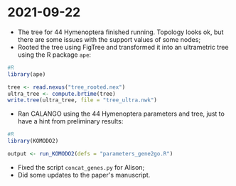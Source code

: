 # 2021-09-22

- The tree for 44 Hymenoptera finished running. Topology looks ok, but there are some issues with the support values of some nodes;
- Rooted the tree using FigTree and transformed it into an ultrametric tree using the R package `ape`:
```R
#R
library(ape)

tree <- read.nexus("tree_rooted.nex")
ultra_tree <- compute.brtime(tree)
write.tree(ultra_tree, file = "tree_ultra.nwk")
```
- Ran CALANGO using the 44 Hymenoptera parameters and tree, just to have a hint from preliminary results:
```R
#R
library(KOMODO2)

output <- run_KOMODO2(defs = "parameters_gene2go.R")
```
- Fixed the script `concat_genes.py` for Alison;
- Did some updates to the paper's manuscript.